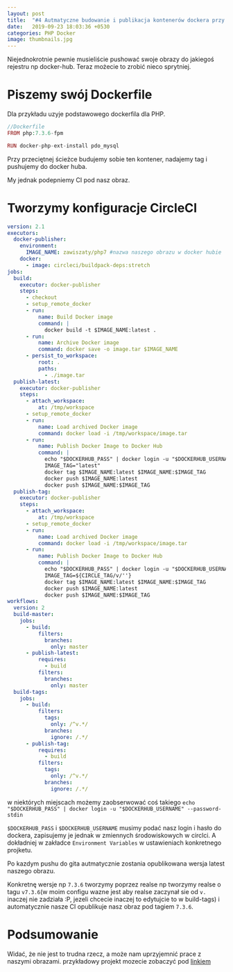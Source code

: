 ```yaml
---
layout: post
title:  "#4 Autmatyczne budowanie i publikacja kontenerów dockera przy uzyciu circleci"
date:   2019-09-23 18:03:36 +0530
categories: PHP Docker
image: thumbnails.jpg
---
```

Niejednokrotnie pewnie musieliście pushować swoje obrazy do jakiegoś rejestru np docker-hub. Teraz możecie to zrobić nieco sprytniej. 

# Piszemy swój Dockerfile
Dla przykładu uzyje podstawowego dockerfila dla PHP.
```php
//Dockerfile
FROM php:7.3.6-fpm

RUN docker-php-ext-install pdo_mysql
```
Przy przeciętnej ścieżce budujemy sobie ten kontener, nadajemy tag i pushujemy do docker huba.

My jednak podepniemy CI pod nasz obraz.

# Tworzymy konfiguracje CircleCI

```yml
version: 2.1
executors:
  docker-publisher:
    environment:
      IMAGE_NAME: zawiszaty/php7 #nazwa naszego obrazu w docker hubie
    docker:
      - image: circleci/buildpack-deps:stretch
jobs:
  build:
    executor: docker-publisher
    steps:
      - checkout
      - setup_remote_docker
      - run:
          name: Build Docker image
          command: |
            docker build -t $IMAGE_NAME:latest .
      - run:
          name: Archive Docker image
          command: docker save -o image.tar $IMAGE_NAME
      - persist_to_workspace:
          root: .
          paths:
            - ./image.tar
  publish-latest:
    executor: docker-publisher
    steps:
      - attach_workspace:
          at: /tmp/workspace
      - setup_remote_docker
      - run:
          name: Load archived Docker image
          command: docker load -i /tmp/workspace/image.tar
      - run:
          name: Publish Docker Image to Docker Hub
          command: |
            echo "$DOCKERHUB_PASS" | docker login -u "$DOCKERHUB_USERNAME" --password-stdin
            IMAGE_TAG="latest"
            docker tag $IMAGE_NAME:latest $IMAGE_NAME:$IMAGE_TAG
            docker push $IMAGE_NAME:latest
            docker push $IMAGE_NAME:$IMAGE_TAG
  publish-tag:
    executor: docker-publisher
    steps:
      - attach_workspace:
          at: /tmp/workspace
      - setup_remote_docker
      - run:
          name: Load archived Docker image
          command: docker load -i /tmp/workspace/image.tar
      - run:
          name: Publish Docker Image to Docker Hub
          command: |
            echo "$DOCKERHUB_PASS" | docker login -u "$DOCKERHUB_USERNAME" --password-stdin
            IMAGE_TAG=${CIRCLE_TAG/v/''}
            docker tag $IMAGE_NAME:latest $IMAGE_NAME:$IMAGE_TAG
            docker push $IMAGE_NAME:latest
            docker push $IMAGE_NAME:$IMAGE_TAG
workflows:
  version: 2
  build-master:
    jobs:
      - build:
          filters:
            branches:
              only: master
      - publish-latest:
          requires:
            - build
          filters:
            branches:
              only: master
  build-tags:
    jobs:
      - build:
          filters:
            tags:
              only: /^v.*/
            branches:
              ignore: /.*/
      - publish-tag:
          requires:
            - build
          filters:
            tags:
              only: /^v.*/
            branches:
              ignore: /.*/
```
w niektórych miejscach możemy zaobserwować coś takiego `echo "$DOCKERHUB_PASS" | docker login -u "$DOCKERHUB_USERNAME" --password-stdin`

`$DOCKERHUB_PASS` i `$DOCKERHUB_USERNAME` musimy podać nasz login i hasło do dockera, zapisujemy je jednak w zmiennych środowiskowych w circlci. A dokładniej
w zakładce `Environment Variables` w ustawieniach konkretnego projketu. 

Po kazdym pushu do gita autmatycznie zostania opublikowana wersja latest naszego obrazu.

Konkretnę wersje np `7.3.6` tworzymy poprzez realse np tworzymy realse o tagu `v7.3.6`(w moim configu wazne jest aby realse zaczynał sie od `v.` inaczej nie zadziała :P, jezeli chcecie inaczej to edytujcie to w build-tags) i automatycznie nasze CI opublikuje nasz obraz pod tagiem `7.3.6`.

# Podsumowanie
Widać, że nie jest to trudna rzecz, a może nam uprzyjemnić prace z naszymi obrazami. przykładowy projekt mozecie zobaczyć pod [linkiem](https://github.com/zawiszaty/php7-docker)